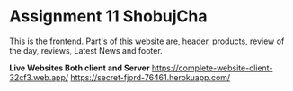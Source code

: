 # Assignment 11 ShobujCha

This is the frontend. Part's of this website are, header, products, review of the day, reviews, Latest News and footer.

**Live Websites Both client and Server**
https://complete-website-client-32cf3.web.app/
https://secret-fjord-76461.herokuapp.com/
